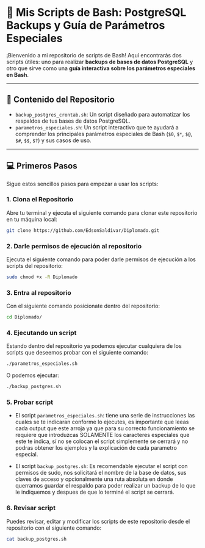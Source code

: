 # 🐚 Mis Scripts de Bash: PostgreSQL Backups y Guía de Parámetros Especiales

¡Bienvenido a mi repositorio de scripts de Bash! Aquí encontrarás dos scripts útiles: uno para realizar **backups de bases de datos PostgreSQL** y otro que sirve como una **guía interactiva sobre los parámetros especiales en Bash**.

---

## 🚀 Contenido del Repositorio

* `backup_postgres_crontab.sh`: Un script diseñado para automatizar los respaldos de tus bases de datos PostgreSQL.
* `parametros_especiales.sh`: Un script interactivo que te ayudará a comprender los principales parámetros especiales de Bash (`$0`, `$*`, `$@`, `$#`, `$$`, `$?`) y sus casos de uso.

---

## 💻 Primeros Pasos

Sigue estos sencillos pasos para empezar a usar los scripts:

### 1. Clona el Repositorio

Abre tu terminal y ejecuta el siguiente comando para clonar este repositorio en tu máquina local:

```bash
git clone https://github.com/EdsonSaldivar/Diplomado.git
```

### 2. Darle permisos de ejecución al repositorio

Ejecuta el siguiente comando para poder darle permisos de ejecución a los scripts del repositorio:

```bash
sudo chmod +x -R Diplomado
```

### 3. Entra al repositorio

Con el siguiente comando posicionate dentro del repositorio:

```bash
cd Diplomado/
```

### 4. Ejecutando un script

Estando dentro del repositorio ya podemos ejecutar cualquiera de los scripts que deseemos probar con el siguiente comando:

```bash
./parametros_especiales.sh
```
O podemos ejecutar:

```bash
./backup_postgres.sh
```

### 5. Probar script

* El script `parametros_especiales.sh`: tiene una serie de instrucciones las cuales se te indicaran conforme lo ejecutes, es importante que leeas cada output que este arroja ya que para su correcto funcionamiento se requiere que introduzcas SOLAMENTE los caracteres especiales que este te indica, sí no se colocan el script simplemente se cerrará y no podras obtener los ejemplos y la explicación de cada parametro especial.

* El script `backup_postgres.sh`: Es recomendable ejecutar el script con permisos de sudo, nos solicitará el nombre de la base de datos, sus claves de acceso y opcionalmente una ruta absoluta en donde querramos guardar el respaldo para poder realizar un backup de lo que le indiquemos y despues de que lo terminé el script se cerrará.

### 6. Revisar script

Puedes revisar, editar y modificar los scripts de este repositorio desde el repositorio con el siguiente comando:

```bash
cat backup_postgres.sh
```



